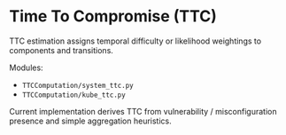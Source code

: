 # Time To Compromise (TTC)

TTC estimation assigns temporal difficulty or likelihood weightings to components and transitions.

Modules:
- `TTCComputation/system_ttc.py`
- `TTCComputation/kube_ttc.py`

Current implementation derives TTC from vulnerability / misconfiguration presence and simple aggregation heuristics.

